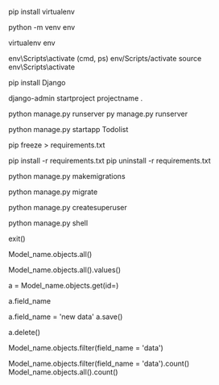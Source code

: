 <!-- virtual environment install -->
pip install virtualenv

<!-- create virtual environment -->
python -m venv env
<!-- or -->
virtualenv env

<!-- activate virtual environment -->
env\Scripts\activate  (cmd, ps)
env/Scripts/activate
source env\Scripts\activate

<!-- install django -->
pip install Django

<!-- create new project -->
django-admin startproject projectname .  <!-- fullstop is optional -->

<!-- run server/project -->
python manage.py runserver
py manage.py runserver

<!-- create app -->
python manage.py startapp Todolist  <!--Todolist is the name of the app -->

<!-- freeze the installed packages -->
pip freeze > requirements.txt

<!-- un/install requirements.txt -->
pip install -r requirements.txt
pip uninstall -r requirements.txt

<!-- create migrations file -->
python manage.py makemigrations

<!-- migrate change to database -->
python manage.py migrate

<!-- create superuser -->
python manage.py createsuperuser

<!-- open python shell -->
python manage.py shell
<!-- close shell -->
exit()

<!-- get all objects -->
Model_name.objects.all()

<!-- view the values of all objects -->
Model_name.objects.all().values()

<!-- get single data -->
a = Model_name.objects.get(id=)

<!-- get the value of single data -->
a.field_name

<!-- update the data -->
a.field_name = 'new data'
a.save()

<!-- delete data -->
a.delete()

<!-- filter data -->
Model_name.objects.filter(field_name = 'data')

<!-- count data -->
Model_name.objects.filter(field_name = 'data').count()
Model_name.objects.all().count()